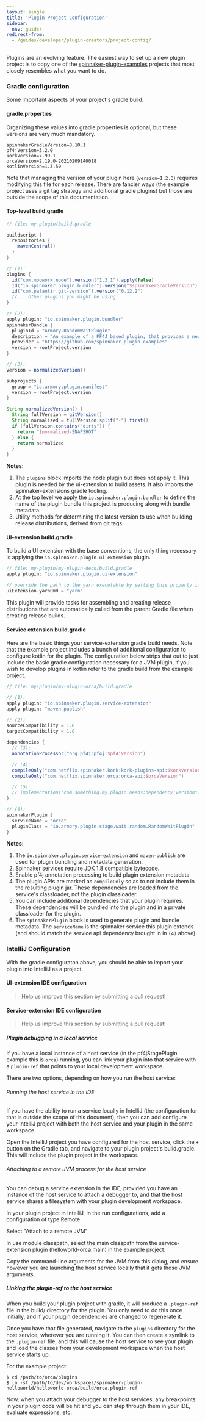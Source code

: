 ```yaml
---
layout: single
title: 'Plugin Project Configuration'
sidebar:
  nav: guides
redirect-from:
  - /guides/developer/plugin-creators/project-config/
---
```


Plugins are an evolving feature. The easiest way to set up a new plugin
project is to copy one of the
[spinnaker-plugin-examples](https://github.com/spinnaker-plugin-examples)
projects that most closely resembles what you want to do.

### Gradle configuration

Some important aspects of your project's gradle build:

#### gradle.properties

Organizing these values into gradle.properties is optional, but these versions are very much mandatory.

```properties
spinnakerGradleVersion=8.10.1
pf4jVersion=3.2.0
korkVersion=7.99.1
orcaVersion=2.19.0-20210209140018
kotlinVersion=1.3.50
```

Note that managing the version of your plugin here (`version=1.2.3`) requires
modifying this file for each release. There are fancier ways (the example
project uses a git tag strategy and additional gradle plugins) but those are
outside the scope of this documentation.

#### Top-level build.gradle

```gradle
// file: my-plugin/build.gradle

buildscript {
  repositories {
    mavenCentral()
  }
}

// (1):
plugins {
  id("com.moowork.node").version("1.3.1").apply(false)
  id("io.spinnaker.plugin.bundler").version("$spinnakerGradleVersion")
  id("com.palantir.git-version").version("0.12.2")
  //... other plugins you might be using
}

// (2):
apply plugin: "io.spinnaker.plugin.bundler"
spinnakerBundle {
  pluginId = "Armory.RandomWaitPlugin"
  description = "An example of a PF4J based plugin, that provides a new stage."
  provider = "https://github.com/spinnaker-plugin-examples"
  version = rootProject.version
}

// (3):
version = normalizedVersion()

subprojects {
  group = "io.armory.plugin.manifest"
  version = rootProject.version
}

String normalizedVersion() {
  String fullVersion = gitVersion()
  String normalized = fullVersion.split("-").first()
  if (fullVersion.contains("dirty")) {
    return "$normalized-SNAPSHOT"
  } else {
    return normalized
  }
}
```

**Notes:**

1. The `plugins` block imports the node plugin but does not apply it. This
   plugin is needed by the ui-extension to build assets. It also imports
   the spinnaker-extensions gradle tooling.
1. At the top level we apply the `io.spinnaker.plugin.bundler` to define the
   name of the plugin bundle this project is producing along with bundle
   metadata.
1. Utility methods for determining the latest version to use when building
   release distributions, derived from git tags.

#### UI-extension build.gradle

To build a UI extension with the base conventions, the only thing necessary is
applying the `io.spinnaker.plugin.ui-extension` plugin.

```gradle
// file: my-plugin/my-plugin-deck/build.gradle
apply plugin: "io.spinnaker.plugin.ui-extension"

// override the path to the yarn executable by setting this property if necessary
uiExtension.yarnCmd = "yarn"
```

This plugin will provide tasks for assembling and creating release distributions
that are automatically called from the parent Gradle file when creating
release builds.

#### Service extension build.gradle

Here are the basic things your service-extension gradle build needs. Note that
the example project includes a bunch of additional configuration to configure
kotlin for the plugin. The configuration below strips that out to just include
the basic gradle configuration necessary for a JVM plugin, if you wish to
develop plugins in kotlin refer to the gradle build from the example project.

```gradle
// file: my-plugin/my-plugin-orca/build.gradle

// (1):
apply plugin: "io.spinnaker.plugin.service-extension"
apply plugin: "maven-publish"

// (2):
sourceCompatibility = 1.8
targetCompatibility = 1.8

dependencies {
  // (3):
  annotationProcessor("org.pf4j:pf4j:$pf4jVersion")

  // (4):
  compileOnly("com.netflix.spinnaker.kork:kork-plugins-api:$korkVersion")
  compileOnly("com.netflix.spinnaker.orca:orca-api:$orcaVersion")

  // (5):
  // implementation("com.something.my.plugin.needs:dependency:version")
}

// (6):
spinnakerPlugin {
  serviceName = "orca"
  pluginClass = "io.armory.plugin.stage.wait.random.RandomWaitPlugin"
}
```

**Notes:**

1. The `io.spinnaker.plugin.service-extension` and `maven-publish` are used for plugin bundling
   and metadata generation.
2. Spinnaker services require JDK 1.8 compatible bytecode.
3. Enable pf4j annotation processing to build plugin extension metadata
4. The plugin APIs are marked as `compileOnly` so as to not include them in the resulting plugin jar. These dependencies are loaded from the service's classloader, not the plugin classloader.
5. You can include additional dependencies that your plugin requires. These dependencies will be bundled into the plugin and in a private classloader for the plugin.
6. The `spinnakerPlugin` block is used to generate plugin and bundle metadata. The `serviceName` is the spinnaker service this plugin extends (and should match the service api dependency brought in in `(4)` above).

### IntelliJ Configuration

With the gradle configuraton above, you should be able to import your plugin into IntelliJ as a project.

#### UI-extension IDE configuration

> Help us improve this section by submitting a pull request!

#### Service-extension IDE configuration

> Help us improve this section by submitting a pull request!

##### Plugin debugging in a local service

If you have a local instance of a host service (in the pf4jStagePlugin example this is `orca`) running, you can link your plugin into that service with a `plugin-ref` that points to your local development workspace.

There are two options, depending on how you run the host service:

###### Running the host service in the IDE

If you have the ability to run a service locally in IntelliJ (the configuration for that is outside the scope of this document), then you can add configure your IntelliJ project with both the host service and your plugin in the same workspace.

Open the IntelliJ project you have configured for the host service, click the `+` button on the Gradle tab, and navigate to your plugin project's build.gradle. This will include the plugin project in the workspace.

###### Attaching to a remote JVM process for the host service

You can debug a service extension in the IDE, provided you have an instance of
the host service to attach a debugger to, and that the host service shares a
filesystem with your plugin development workspace.

In your plugin project in IntelliJ, in the run configurations, add a configuration of type Remote.

Select "Attach to a remote JVM"

In use module classpath, select the main classpath from the service-extension plugin (helloworld-orca.main) in the example project.

Copy the command-line arguments for the JVM from this dialog, and ensure however you are launching the host service locally that it gets those JVM arguments.

##### Linking the plugin-ref to the host service

When you build your plugin project with gradle, it will produce a `.plugin-ref` file in the build/ directory for the plugin. You only need to do this once initially, and if your plugin dependencies are changed to regenerate it.

Once you have that file generated, navigate to the `plugins` directory for the host service, wherever you are running it. You can then create a symlink to the `.plugin-ref` file, and this will cause the host service to see your plugin and load the classes from your development workspace when the host service starts up.

For the example project:

```
$ cd /path/to/orca/plugins
$ ln -sf /path/to/dev/workspaces/spinnaker-plugin-helloworld/helloworld-orca/build/orca.plugin-ref
```

Now, when you attach your debugger to the host services, any breakpoints in your plugin code will be hit and you can step through them in your IDE, evaluate expressions, etc.
